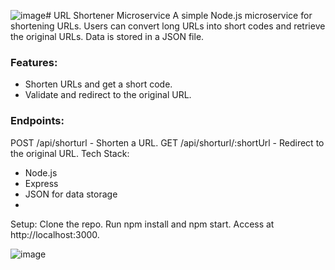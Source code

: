 ![image](https://github.com/user-attachments/assets/3051e1d5-c3e8-4f80-bc69-37d722abaa9b)# URL Shortener Microservice
A simple Node.js microservice for shortening URLs. Users can convert long URLs into short codes and retrieve the original URLs. Data is stored in a JSON file.

### Features:

- Shorten URLs and get a short code.
- Validate and redirect to the original URL.
### Endpoints:

POST /api/shorturl - Shorten a URL.
GET /api/shorturl/:shortUrl - Redirect to the original URL.
Tech Stack:

- Node.js
- Express
- JSON for data storage
- 
Setup:
Clone the repo.
Run npm install and npm start.
Access at http://localhost:3000.

![image](https://github.com/user-attachments/assets/d749d68f-020f-4e05-8c96-f950e96e98ae)
